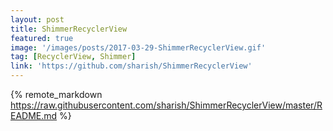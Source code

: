 ```yaml
---
layout: post
title: ShimmerRecyclerView
featured: true
image: '/images/posts/2017-03-29-ShimmerRecyclerView.gif'
tag: [RecyclerView, Shimmer]
link: 'https://github.com/sharish/ShimmerRecyclerView'
---
```


{% remote_markdown https://raw.githubusercontent.com/sharish/ShimmerRecyclerView/master/README.md %}
